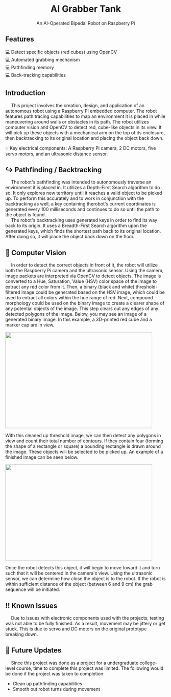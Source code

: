 <h1 align="center">AI Grabber Tank</h1>
<p align="center">An AI-Operated Bipedal Robot on Raspberry Pi</p>

## Features
:computer: Detect specific objects (red cubes) using OpenCV <br />
:computer: Automated grabbing mechanism <br />
:computer: Pathfinding memory <br />
:computer: Back-tracking capabilities <br />

## Introduction
&emsp; This project involves the creation, design, and application of an autonomous robot using a Raspberry Pi embedded computer. The robot features path tracing capabilities to map an environment it is placed in while maneuvering around walls or obstacles in its path. The robot utilizes computer vision and OpenCV to detect red, cube-like objects in its view. It will pick up these objects with a mechanical arm on the top of its enclosure, then backtracking to its original location and placing the object back down. <br>

:bulb: Key electrical components: A Raspberry Pi camera, 2 DC motors, five servo motors, and an ultrasonic distance sensor.

## :arrow_right_hook: Pathfinding / Backtracking
&emsp; The robot's pathfinding was intended to autonomously traverse an environment it is placed in. It utilizes a Depth-First Search algorithm to do so. It only explores new territory until it reaches a valid object to be picked up. To perform this accurately and to work in conjunction with the backtracking as well, a key containing therobot's current coordinates is generated every 100 milliseconds and continues to do so until the path to the object is found. <br>
&emsp; The robot's backtracking uses generated keys in order to find its way back to its origin. It uses a Breadth-First Search algorithm upon the generated keys, which finds the shortest path back to its original location. After doing so, it will place the object back down on the floor.

## :camera_flash: Computer Vision
&emsp; In order to detect the correct objects in front of it, the robot will utilize both the Raspberry Pi camera and the ultrasonic sensor. Using the camera, image
packets are interpreted via OpenCV to detect objects. The image is converted to a Hue, Saturation, Value (HSV) color space of the image to extract any red color from 
it. Then, a binary (black and white) threshold-filtered image could be generated based on the HSV image, which could be used to extract all colors within the hue range
of red. Next, compound morphology could be used on the binary image to create a clearer shape of any potential objects of the image. This step clears out any edges of
any detected polygons of the image. Below, you may see an image of a generated binary image. In this example, a 3D-printed red cube and a marker cap are in view.

<img align="center" width="460" height="300" src="https://i.imgur.com/QnK5Nos.png">

With this cleaned up threshold image, we can then detect any polygons in view and count their total number of contours. If they contain four (forming the shape of a
rectangle or square) a bounding rectangle is drawn around the image. These objects will be selected to be picked up. An example of a finished image can be seen below.

<img align="center" width="460" height="300" src="https://i.imgur.com/cN0QhAi.png">

Once the robot detects this object, it will begin to move toward it and turn such that it will be centered in the camera's view. Using the ultrasonic sensor, we can
determine how close the object is to the robot. If the robot is within sufficient distance of the object (between 6 and 9 cm) the grab sequence will be initiated.

## :bangbang: Known Issues
&emsp; Due to issues with electronic components used with the projects, testing was not able to be fully finished. As a result, movement may be jittery or get stuck.
This is due to servo and DC motors on the original prototype breaking down.
 
## :arrows_counterclockwise: Future Updates
&emsp; Since this project was done as a project for a undergraduate college-level course, time to complete this project was limited. The following would be done if the
project was taken to completion:
  - Clean up pathfinding capabilities
  - Smooth out robot turns during movement
